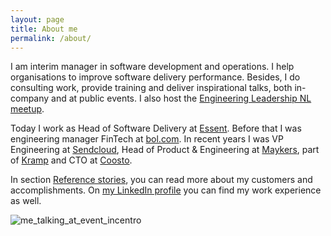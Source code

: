 ```yaml
---
layout: page
title: About me
permalink: /about/
---
```


I am interim manager in software development and operations. I help organisations to improve software delivery performance. 
Besides, I do consulting work, provide training and deliver inspirational talks, both in-company and at public events. 
I also host the [Engineering Leadership NL meetup](https://www.meetup.com/engineeringleadershipnl/).

Today I work as Head of Software Delivery at [Essent](https://www.essent.nl). Before that I was engineering manager FinTech at [bol.com](https://www.bol.com). In recent years I was VP Engineering at [Sendcloud](https://www.sendcloud.com), Head of Product & Engineering at [Maykers](https://www.maykers.com), part of [Kramp](https://www.kramp.com) and CTO at [Coosto](https://www.coosto.com).

In section [Reference stories](/stories/), you can read more about my customers and accomplishments.
On [my LinkedIn profile](https://www.linkedin.com/in/arjenderuiter/) you can find my work experience as well.

![me_talking_at_event_incentro](https://user-images.githubusercontent.com/5676977/134803938-0db02e87-1b57-41c0-8734-681d36375921.jpg)


